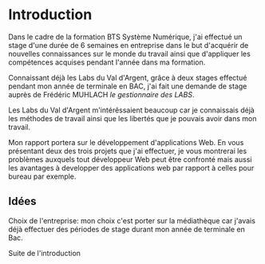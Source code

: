 # Introduction

Dans le cadre de la formation BTS Système Numérique, j'ai effectué un stage d'une durée de 6 semaines en entreprise dans le but d'acquérir de nouvelles connaissances sur le monde du travail ainsi que d'appliquer les compétences acquises pendant l'année dans ma formation.

Connaissant déjà les Labs du Val d'Argent, grâce à deux stages effectué pendant mon année de terminale en BAC, j'ai fait une demande de stage auprès de Frédéric MUHLACH *le gestionnaire des LABS*.

Les Labs du Val d'Argent m'intérêssaient beaucoup car je connaissais déjà les méthodes de travail ainsi que les libertés que je pouvais avoir dans mon travail. 

Mon rapport portera sur le développement d'applications Web. En vous présentant deux des trois projets que j'ai effectuer, je vous montrerai les problèmes auxquels tout développeur Web peut être confronté mais aussi les avantages à developper des applications web par rapport à celles pour bureau par exemple.

## Idées

Choix de l'entreprise: mon choix c'est porter sur la médiathèque car j'avais déjà effectuer des périodes de stage durant mon année de terminale en Bac.

Suite de l'introduction

